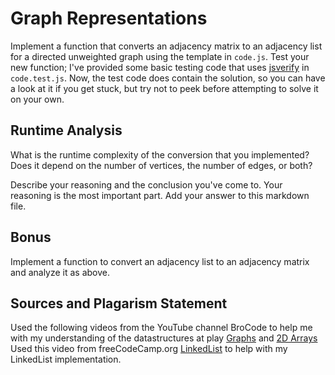 # Graph Representations

Implement a function that converts an adjacency matrix to an adjacency list for
a directed unweighted graph using the template in `code.js`. Test your new
function; I've provided some basic testing code that uses
[jsverify](https://jsverify.github.io/) in `code.test.js`. Now, the test code
does contain the solution, so you can have a look at it if you get stuck, but
try not to peek before attempting to solve it on your own.

## Runtime Analysis

What is the runtime complexity of the conversion that you implemented? Does it
depend on the number of vertices, the number of edges, or both?

Describe your reasoning and the conclusion you've come to. Your reasoning is the
most important part. Add your answer to this markdown file.

## Bonus

Implement a function to convert an adjacency list to an adjacency matrix and
analyze it as above.

## Sources and Plagarism Statement
Used the following videos from the YouTube channel BroCode to help me with my understanding of the datastructures at play [Graphs](https://www.youtube.com/watch?v=-VgHk7UMPP4) and [2D Arrays](https://www.youtube.com/watch?v=SmJNeJuLmVo)
Used this video from freeCodeCamp.org [LinkedList](https://www.youtube.com/watch?v=9YddVVsdG5A) to help with my LinkedList implementation.
